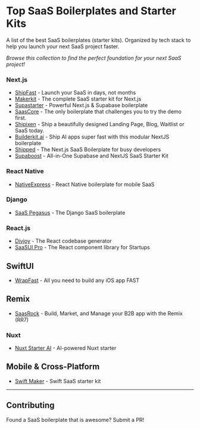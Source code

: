 # Top SaaS Boilerplates and Starter Kits

A list of the best SaaS boilerplates (starter kits). Organized by tech stack to help you launch your next SaaS project faster.

_Browse this collection to find the perfect foundation for your next SaaS project!_

### Next.js
- [ShipFast](https://shipfa.st/?via=marclou) - Launch your SaaS in days, not months
- [Makerkit](https://makerkit.dev?atp=exil0867) - The complete SaaS starter kit for Next.js
- [Supastarter](https://supastarter.dev?atp=drizzle) - Powerful Next.js & Supabase boilerplate
- [SaasCore](https://saascore.com/?via=zakk) - The only boilerplate that challenges you to try the demo first.
- [Shipixen](https://shipixen.com?aff=5OGD6k) - Ship a beautifully designed Landing Page, Blog, Waitlist or SaaS today.
- [Builderkit.ai](https://builderkit.ai?aff=5OGD6k) - Ship AI apps super fast with this modular NextJS boilerplate
- [Shipped](https://shipped.club?aff=5OGD6k) - The Next.js SaaS Boilerplate for busy developers
- [Supaboost](https://www.supaboost.dev/?aff=5OGD6k) - All-in-One Supabase and NextJS SaaS Starter Kit

### React Native
- [NativeExpress](http://native.express/?ref=robinfar) - React Native boilerplate for mobile SaaS

### Django
- [SaaS Pegasus](https://www.saaspegasus.com/?via=coryzue) - The Django SaaS boilerplate

### React.js
- [Divjoy](https://divjoy.com/?via=gabe) - The React codebase generator
- [SaaSUI Pro](https://saas-ui.dev?aff=5OGD6k) - The React component library for Startups 

## SwiftUI
- [WrapFast](https://wrapfa.st?via=juanjo) - All you need to build any iOS app FAST

## Remix
- [SaasRock](https://saasrock.com/?via=rock) - Build, Market, and Manage your B2B app with the Remix (RR7)

### Nuxt
- [Nuxt Starter AI](https://nuxt-starter-ai.lemonsqueezy.com?aff=5OGD6k) - AI-powered Nuxt starter

## Mobile & Cross-Platform
- [Swift Maker](https://swiftmaker.dev?aff=5OGD6k) - Swift SaaS starter kit

---

## Contributing
Found a SaaS boilerplate that is awesome? Submit a PR!
